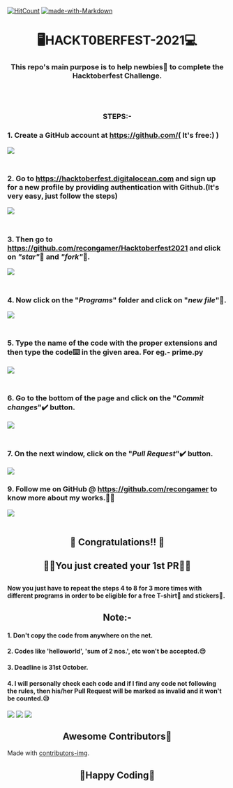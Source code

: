 [![HitCount](http://hits.dwyl.comrecongamer/Hacktoberfest2021.svg)](http://hits.dwyl.com/recongamer/Hacktoberfest2021)
[![made-with-Markdown](https://img.shields.io/badge/Made%20with-Markdown-1f425f.svg)](http://commonmark.org)

# <div align="center">🖥️HACKT0BERFEST-2021💻</div>

### <div align="center">This repo's main purpose is to help newbies👶 to complete the Hacktoberfest Challenge.</div>
<br></br>

### <div align="center">STEPS:-</div>

  ### 1. Create a GitHub account at https://github.com/( It's free:) )
![](https://i.ibb.co/L1ksc1B/aaa.jpg)
<br></br>
##
  ### 2. Go to https://hacktoberfest.digitalocean.com and sign up for a new profile by providing authentication with Github.(It's   very     easy, just follow the steps)
  ![](https://i.ibb.co/0jHpjBP/hacktoberfest.jpg)
<br></br>
##
  ### 3. Then go to https://github.com/recongamer/Hacktoberfest2021 and click on *"star"*🌟 and *"fork"*🍴.
  ![](https://i.ibb.co/R4p91T9/fork1.jpg)
<br></br>
##
  ### 4. Now click on the "*Programs*" folder and click on "*new file*"📁.
  ![](https://i.ibb.co/PGymWWZ/1-0-2-Git-create-file.png)
<br></br>
##
  ### 5. Type the name of the code with the proper extensions and then type the code⌨️ in the given area. For eg.- prime.py
  ![](https://i.ibb.co/sm8k4FY/Capture.png)
<br></br>
##
  ### 6. Go to the bottom of the page and click on the "*Commit changes*"✔️ button.
  ![](https://i.ibb.co/QQmwywM/commit.jpg)
<br></br>
##
  ### 7. On the next window, click on the "*Pull Request*"✔️ button.
  ![](https://i.ibb.co/LxW7q9F/pull.jpg)
 ### 9. Follow me on GitHub @ https://github.com/recongamer to know more about my works.👨‍💻
  ![](https://i.ibb.co/QbZkVNx/follow-LI.jpg)
<br></br>
##

## <div align="center"> 🥳 Congratulations!! 🥳 </div>
## <div align="center">🙌🙌You just created your 1st PR🙌🙌</div>
##

#### Now you just have to repeat the steps 4 to 8 for 3 more times with different programs in order to be eligible for a free T-shirt👕 and stickers🤩.


## <div align="center">Note:-</div>

#### 1. Don't copy the code from anywhere on the net.
#### 2. Codes like 'helloworld', 'sum of 2 nos.', etc won't be accepted.😔
#### 3. Deadline is 31st October.
#### 4. I will personally check each code and if I find any code not following the rules, then his/her Pull Request will be marked as invalid and it won't be counted.😥



<img src="http://ForTheBadge.com/images/badges/built-with-swag.svg" align="center"></img>
<img src="http://ForTheBadge.com/images/badges/makes-people-smile.svg" align="center"></img>
<img src="http://ForTheBadge.com/images/badges/built-with-love.svg" align="center"></img>

## <div align="center">Awesome Contributors🤩</div>

Made with [contributors-img](https://contributors-img.web.app).

## <div align="center">🤞Happy Coding🤞</div>
